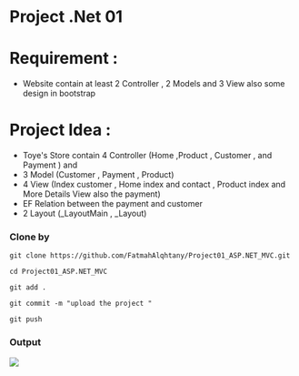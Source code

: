 # Project .Net 01

  

# Requirement :

* Website contain at least 2 Controller , 2 Models and 3 View also some design in bootstrap

  

# Project Idea :

*  Toye's Store contain 4 Controller (Home ,Product , Customer , and Payment ) and
*  3 Model (Customer , Payment , Product) 
*  4 View (Index customer , Home index and contact , Product index and More Details View also the payment) 
*  EF Relation between the payment and customer 
*  2 Layout (_LayoutMain , _Layout)

  ### Clone by 
  ```
  git clone https://github.com/FatmahAlqhtany/Project01_ASP.NET_MVC.git

cd Project01_ASP.NET_MVC

git add .

git commit -m "upload the project "

git push
  ```

### Output

  

<img  src="https://h.top4top.io/p_1974kriil1.gif">
